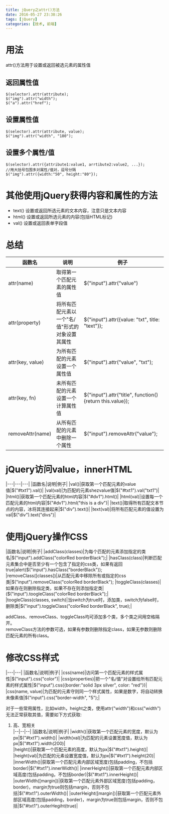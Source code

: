 ```yaml
---
title: jQuery之attr()方法
date: 2016-05-27 23:38:26
tags: [jQuery]
categories: [技术, 前端]
---
```

# 用法
attr()方法用于设置或返回被选元素的属性值  
## 返回属性值  
```
$(selector).attr(attribute);
$("img").attr("width");
$("a").attr("href");
```  

## 设置属性值  
```
$(selector).attr(attribute, value);
$("img").attr("width", "180");
```  
## 设置多个属性/值  
```
$(selector).attr({attribute1:value1, arrtibute2:value2, ...});
//用大括号包围多对属性/值对，逗号分隔  
$("img").attr({width:"50", height:"80"});
```
# 其他使用jQuery获得内容和属性的方法  
* text() 设置或返回所选元素的文本内容，注意只是文本内容  
* html() 设置或返回所选元素的内容(包括HTML标记)  
* val() 设置或返回表单字段值  
# 总结 
|函数名|说明|例子|
|------|----|----|
|attr(name)|取得第一个匹配元素的属性值|$("input").attr("value")|
|attr(property)|将所有匹配元素以一个"名/值"形式的对象设置其属性|$("input").attr({value: "txt", title: "text"});|  
|attr(key, value)|为所有匹配的元素设置一个属性值|$("input").attr("value", "txt");|  
|attr(key, fn)|未所有匹配的元素设置一个计算属性值|$("input").attr("title", function() {return this.value});|  
|removeAttr(name)|从所有匹配的元素中删除一个属性|$("input").removeAttr("value");|  

# jQuery访问value，innerHTML  
|---|---|---|
|函数名|说明|例子|
|val()|获取第一个匹配元素的value值|$("#txt1").val()|
|val(val)|为匹配的元素shezvalue值|$("#txt1").val("txt1")|
|html()|获取第一个匹配元素的html内容|$("#dv1").html()|
|html(val)|设置每一个匹配元素的html内容|$("#dv1").html("this is a div")|
|text()|取得所有匹配文本节点的内容，冰将其连接起来|$("div").text()|
|text(val)|将所有匹配元素的值设置为val|$("div").text("divs")|  

# 使用jQuery操作CSS  
|函数名|说明|例子|
|addClass(classes)|为每个匹配的元素添加指定的类名|$("input").addClass("colorRed borderBlack");|  
|hasClass(class)|判断匹配元素集合中是否至少有一个包含了指定的css类，如果有返回true|alert($("input").hasClass("borderBlack"));  
|removeClass([classes])|从匹配元素中移除所有或指定的css类|$("input").removeClass("colorRed borderBlack");  
|toggleClass(classes)|如果存在则删除指定类，如果不存在则添加指定类|($("input").toogleClass("colorRed borderBlack");|  
|toogleClass(classes, switch)|当switch为true时，添加类，switch为false时，删除类|$("input").toggleClass("colorRed borderBlack", true);|  

addClass、removeClass、toggleClass均可添加多个类，多个类之间用空格隔开。  
removeClass方法的参数可选，如果有参数则删除指定class，如果无参数则删除匹配元素的所有class。  

# 修改CSS样式  
|---|---|
|函数名|说明|例子|
|css(name)|访问第一个匹配元素的样式属性|$("input").css("color")|
|css(properties)|把一个"名/值"对设置给所有匹配元素的样式属性|$("input").css({border:"solid 3px silver", color: "red"})|  
|css(name, value)|为匹配的元素守则同一个样式属性，如果是数字，将自动转换未像素值|$("input").css("border-width", "5");|  

对于一些常用属性，比如width，height之类，使用attr("width")和css("width")无法正常获取其值，需要如下方式获取:  
1. 高、宽相关  
|--|--|--|
|函数名|说明|例子|
|width()|获取第一个匹配元素的宽度，默认为px|$("#txt1").width()|  
|width(val)|为匹配的元素设置宽度值，默认为px|$("#txt1").width(200)|  
|height()|获取第一个匹配元素的高度，默认为px|$("#txt1").height()|  
|height(val)|为匹配的元素设置宽度值，默认为px|$("#txt1").height(20)|  
|innerWidth()|获取第一个匹配元素内部区域宽度(包括padding，不包括border)|$("#txt1").innerWidth()|    
|innerHeight()|获取第一个匹配元素内部区域高度(包括padding，不包括border)|$("#txt1").innerHeight()|  
|outerWidth([margin])|获取第一个匹配元素外部区域宽度(包括padding，border)，margin为true则包括margin，否则不包括|$("#txt1").outerWidth()|  
|outerHeight([margin])|获取第一个匹配元素外部区域高度(包括padding，border)，margin为true则包括margin，否则不包括|$("#txt1").outerHegiht(true)|
